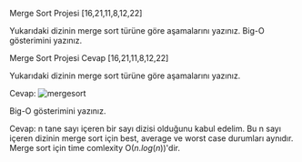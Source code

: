 Merge Sort Projesi
[16,21,11,8,12,22]

Yukarıdaki dizinin merge sort türüne göre aşamalarını yazınız.
Big-O gösterimini yazınız.

Merge Sort Projesi Cevap
[16,21,11,8,12,22]

Yukarıdaki dizinin merge sort türüne göre aşamalarını yazınız.

Cevap:
![mergesort](https://user-images.githubusercontent.com/93899998/189490202-7c128469-affe-45c6-8df0-19f002dde00c.png)



Big-O gösterimini yazınız.

Cevap: n tane sayı içeren bir sayı dizisi olduğunu kabul edelim. Bu n sayı içeren dizinin merge sort için best, average ve worst case durumları aynıdır. Merge sort için time comlexity O($n.log(n)$)'dir.
